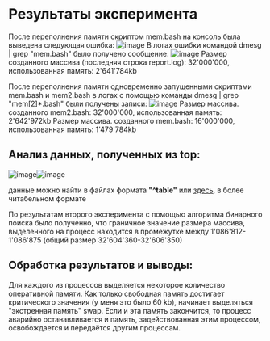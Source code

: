 # Результаты эксперимента

После переполнения памяти скриптом mem.bash на консоль была выведена следующая ошибка:
![image](https://user-images.githubusercontent.com/71635718/100548169-fce27d80-327b-11eb-8b88-7f74dc7f4dfb.png)
В логах ошибки командой dmesg | grep "mem.bash" было получено сообщение:
![image](https://user-images.githubusercontent.com/71635718/100548212-31563980-327c-11eb-9375-f9835dc7709d.png)
Размер созданного массива (последняя строка report.log): 32'000'000, использованная память: 2'641'784kb


После переполнения памяти одновременно запущенными скриптами mem.bash и mem2.bash в логах с помощью команды dmesg | grep "mem[2]*.bash" были получены записи:
![image](https://user-images.githubusercontent.com/71635718/100549804-30c2a080-3286-11eb-9d41-cb226842043c.png)
Размер массива. созданного mem2.bash: 32'000'000, использованная память: 2'642'972kb
Размер массива. созданного mem.bash: 16'000'000, использованная память: 1'479'784kb


## Анализ данных, полученных из top:
![image](https://user-images.githubusercontent.com/71635718/100557397-efe47f00-32b9-11eb-85e8-884791184b60.png)![image](https://user-images.githubusercontent.com/71635718/100558133-17d5e180-32be-11eb-85fd-b5780fa7a8fe.png)

данные можно найти в файлах формата **"^table"** или [здесь](https://pages.github.com/), в более читабельном формате



По результатам второго эксперимента с помощью алгоритма бинарного поиска было полученно, что граничное значение размера массива, выделенного на процесс находится в промежутке между 1'086'812-1'086'875 (общий размер 32'604'360-32'606'350)

## Обработка результатов и выводы:
Для каждого из процессов выделяется некоторое количество оперативной памяти. Как только свободная память достигает критического значения (у меня это было 60 kb), начинает выделяться "экстренная память" swap. Если и эта память закончится, то процесс аварийно останавливается и память, задействованная этим процессом, освобождается и передаётся другим процессам. 
